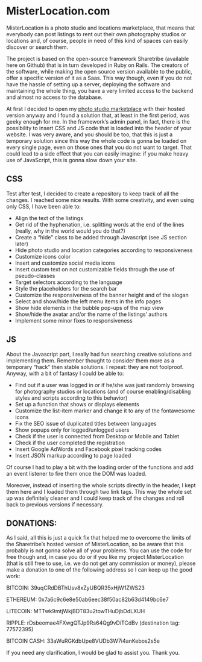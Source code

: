 # MisterLocation.com
MisterLocation is a photo studio and locations marketplace, that means that everybody can post listings to rent out their own photography studios or locations and, of course, people in need of this kind of spaces can easily discover or search them.

The project is based on the open-source framework Sharetribe (available here on Github) that is in turn developed in Ruby on Rails.
The creators of the software, while making the open source version available to the public, offer a specific version of it as a Saas. This way though, even if you do not have the hassle of setting up a server, deploying the software and maintaining the whole thing, you have a very limited access to the backend and almost no access to the database.

At first I decided to open my [photo studio marketplace](https://www.misterlocation.com/en/) with their hosted version anyway and I found a solution that, at least in the first period, was geeky enough for me. In the framework’s admin panel, in fact, there is the possibility to insert CSS and JS code that is loaded into the header of your website. 
I was very aware, and you should be too, that this is just a temporary solution since this way the whole code is gonna be loaded on every single page, even on those ones that you do not want to target. That could lead to a side effect that you can easily imagine: if you make heavy use of JavaScript, this is gonna slow down your site.

## CSS
Test after test, I decided to create a repository to keep track of all the changes. I reached some nice results. With some creativity, and even using only CSS, I have been able to:

<ul>
<li>Align the text of the listings</li>
<li>Get rid of the hyphenation, i.e. splitting words at the end of the lines (really, why in the world would you do that?)</li>
<li>Create a “hide” class to be added through Javascript (see JS section later)</li>
<li>Hide photo studio and location categories according to responsiveness</li>
<li>Customize icons color</li>
<li> Insert and customize social media icons</li>
<li>Insert custom text on not customizable fields through the use of pseudo-classes</li>
<li>Target selectors according to the language</li>
<li>Style the placeholders for the search bar</li>
<li>Customize the responsiveness of the banner height and of the slogan</li>
<li>Select and show/hide the left menu items in the info pages</li>
<li>Show hide elements in the bubble pop-ups of the map view</li>
<li>Show/hide the avatar and/or the name of the listings’ authors</li>
<li>Implement some minor fixes to responsiveness</li>
</ul>


## JS
About the Javascript part, I really had fun searching creative solutions and implementing them. Remember thought to consider them more as a temporary “hack” then stable solutions. I repeat: they are not foolproof. Anyway, with a bit of fantasy I could be able to:


<ul>
<li>Find out if a user was logged in or if he/she was just randomly browsing for photography studios or locations (and of course enabling/disabling styles and scripts according to this behavior)</li>
<li>Set up a function that shows or displays elements</li>
<li> Customize the list-item marker and change it to any of the fontawesome icons</li>
<li>Fix the SEO issue of duplicated titles between languages</li>
<li>Show popups only for logged/unlogged users</li>
<li> Check if the user is connected from Desktop or Mobile and Tablet</li>
<li>Check if the user completed the registration</li>
<li>Insert Google AdWords and Facebook pixel tracking codes</li>
<li>Insert JSON markup according to page loaded</li>
</ul>

Of course I had to play a bit with the loading order of the functions and add an event listener to fire them once the DOM was loaded.

Moreover, instead of inserting the whole scripts directly in the header, I kept them here and I loaded them through two link tags. This way the whole set up was definitely cleaner and I could keep track of the changes and roll back to previous versions if necessary.




## DONATIONS:

As I said, all this is just a quick fix that helped me to overcome the limits of the Sharetribe’s hosted version of MisterLocation, so be aware that this probably is not gonna solve all of your problems.
You can use the code for free though and, in case you do or if you like my project MisterLocation (that is still free to use, i.e. we do not get any commission or money), please make a donation to one of  the following address so I can keep up the good work:


BITCOIN: 39uqCRdDBThUsv8xZyUBQR35xHjW1ZWS23

ETHEREUM: 0x7a6c9c6e8e50ab6eec38f50ac82b63d4149bc6e7

LITECOIN: MTTwk9mtjWkjBDT83u2towTHuDjbDdLXUH

RIPPLE: rDsbeomae4FXwgQTJp9Rs64Qg9vDiTCdBv (destination tag: 77572395)

BITCOIN CASH: 33aWuRGKdbUpe8VUDb3W7i4anKebos2s5e


If you need any clarification, I would be glad to assist you. Thank you.



 
